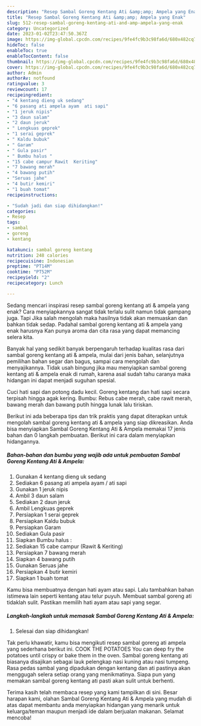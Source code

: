 ```yaml
---
description: "Resep Sambal Goreng Kentang Ati &amp;amp; Ampela yang Enak"
title: "Resep Sambal Goreng Kentang Ati &amp;amp; Ampela yang Enak"
slug: 512-resep-sambal-goreng-kentang-ati-and-amp-ampela-yang-enak
category: Uncategorized
date: 2023-01-02T23:47:50.367Z
image: https://img-global.cpcdn.com/recipes/9fe4fc9b3c98fa6d/680x482cq70/sambal-goreng-kentang-ati-ampela-foto-resep-utama.jpg
hideToc: false
enableToc: true
enableTocContent: false
thumbnail: https://img-global.cpcdn.com/recipes/9fe4fc9b3c98fa6d/680x482cq70/sambal-goreng-kentang-ati-ampela-foto-resep-utama.jpg
cover: https://img-global.cpcdn.com/recipes/9fe4fc9b3c98fa6d/680x482cq70/sambal-goreng-kentang-ati-ampela-foto-resep-utama.jpg
author: Admin
authorAv: notfound
ratingvalue: 3
reviewcount: 17
recipeingredient:
- "4 kentang dieng uk sedang"
- "6 pasang ati ampela ayam  ati sapi"
- "1 jeruk nipis"
- "3 daun salam"
- "2 daun jeruk"
- " Lengkuas geprek"
- "1 serai geprek"
- " Kaldu bubuk"
- " Garam"
- " Gula pasir"
- " Bumbu halus "
- "15 cabe campur Rawit  Keriting"
- "7 bawang merah"
- "4 bawang putih"
- "Seruas jahe"
- "4 butir kemiri"
- "1 buah tomat"
recipeinstructions:

- "Sudah jadi dan siap dihidangkan!"
categories:
- Resep
tags:
- sambal
- goreng
- kentang

katakunci: sambal goreng kentang 
nutrition: 248 calories
recipecuisine: Indonesian
preptime: "PT14M"
cooktime: "PT52M"
recipeyield: "2"
recipecategory: Lunch

---
```



Sedang mencari inspirasi resep sambal goreng kentang ati &amp; ampela yang enak? Cara menyiapkannya sangat tidak terlalu sulit namun tidak gampang juga. Tapi Jika salah mengolah maka hasilnya tidak akan memuaskan dan bahkan tidak sedap. Padahal sambal goreng kentang ati &amp; ampela yang enak harusnya Kan punya aroma dan cita rasa yang dapat memancing selera kita.


Banyak hal yang sedikit banyak berpengaruh terhadap kualitas rasa dari sambal goreng kentang ati &amp; ampela, mulai dari jenis bahan, selanjutnya pemilihan bahan segar dan bagus, sampai cara mengolah dan menyajikannya. Tidak usah bingung jika mau menyiapkan sambal goreng kentang ati &amp; ampela enak di rumah, karena asal sudah tahu caranya maka hidangan ini dapat menjadi suguhan spesial.

Cuci hati sapi dan potong dadu kecil. Goreng kentang dan hati sapi secara terpisah hingga agak kering. Bumbu: Rebus cabe merah, cabe rawit merah, bawang merah dan bawang putih hingga lunak lalu tiriskan.


Berikut ini ada beberapa tips dan trik praktis yang dapat diterapkan untuk mengolah sambal goreng kentang ati &amp; ampela yang siap dikreasikan. Anda bisa menyiapkan Sambal Goreng Kentang Ati &amp; Ampela memakai 17 jenis bahan dan 0 langkah pembuatan. Berikut ini cara dalam menyiapkan hidangannya.

<!--inarticleads1-->

##### Bahan-bahan dan bumbu yang wajib ada untuk pembuatan Sambal Goreng Kentang Ati &amp; Ampela:

1. Gunakan 4 kentang dieng uk sedang
1. Sediakan 6 pasang ati ampela ayam / ati sapi
1. Gunakan 1 jeruk nipis
1. Ambil 3 daun salam
1. Sediakan 2 daun jeruk
1. Ambil  Lengkuas geprek
1. Persiapkan 1 serai geprek
1. Persiapkan  Kaldu bubuk
1. Persiapkan  Garam
1. Sediakan  Gula pasir
1. Siapkan  Bumbu halus :
1. Sediakan 15 cabe campur (Rawit &amp; Keriting)
1. Persiapkan 7 bawang merah
1. Siapkan 4 bawang putih
1. Gunakan Seruas jahe
1. Persiapkan 4 butir kemiri
1. Siapkan 1 buah tomat


Kamu bisa membuatnya dengan hati ayam atau sapi. Lalu tambahkan bahan istimewa lain seperti kentang atau telur puyuh. Membuat sambal goreng ati tidaklah sulit. Pastikan memilih hati ayam atau sapi yang segar. 

<!--inarticleads2-->

##### Langkah-langkah untuk memasak Sambal Goreng Kentang Ati &amp; Ampela:


1. Selesai dan siap dihidangkan!

Tak perlu khawatir, kamu bisa mengikuti resep sambal goreng ati ampela yang sederhana berikut ini. COOK THE POTATOES You can deep fry the potatoes until crispy or bake them in the oven. Sambal goreng kentang ati biasanya disajikan sebagai lauk pelengkap nasi kuning atau nasi tumpeng. Rasa pedas sambal yang dipadukan dengan kentang dan ati pastinya akan menggugah selera setiap orang yang menikmatinya. Siapa pun yang memakan sambal goreng kentang ati pasti akan sulit untuk berhenti. 

Terima kasih telah membaca resep yang kami tampilkan di sini. Besar harapan kami, olahan Sambal Goreng Kentang Ati &amp; Ampela yang mudah di atas dapat membantu anda menyiapkan hidangan yang menarik untuk keluarga/teman maupun menjadi ide dalam berjualan makanan. Selamat mencoba!

